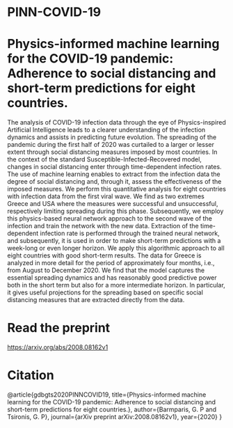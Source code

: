 # PINN-COVID-19

# Physics-informed machine learning for the COVID-19 pandemic: Adherence to social distancing and short-term predictions for eight countries.

The analysis of COVID-19 infection data through the eye of Physics-inspired Artificial Intelligence leads to a clearer understanding of the infection dynamics and assists in predicting future evolution. The spreading of the pandemic during the first half of 2020 was curtailed to a larger or lesser extent through social distancing measures imposed by most countries. In the context of the standard Susceptible-Infected-Recovered model, changes in social distancing enter through time-dependent infection rates. The use of machine learning enables to extract from the infection data the degree of social distancing and, through it, assess the effectiveness of the imposed measures. We perform this quantitative analysis for eight countries with infection data from the first viral wave. We find as two extremes Greece and USA where the measures were successful and unsuccessful, respectively limiting spreading during this phase. Subsequently, we employ this physics-based neural network approach to the second wave of the infection and train the network with the new data. Extraction of the time-dependent infection rate is performed through the trained neural network, and subsequently, it is used in order to make short-term predictions with a week-long or even longer horizon. We apply this algorithmic approach to all eight countries with good short-term results. The data for Greece is analyzed in more detail for the period of approximately four months, i.e., from August to December 2020. We find that the model captures the essential spreading dynamics and has reasonably good predictive power both in the short term but also for a more intermediate horizon. In particular, it gives useful projections for the spreading based on specific social distancing measures that are extracted directly from the data.

# Read the preprint

https://arxiv.org/abs/2008.08162v1

# Citation

@article{gdbgts2020PINNCOVID19,
  title={Physics-informed machine learning for the COVID-19 pandemic: Adherence to social distancing and short-term predictions for eight countries.},
  author={Barmparis, G. P and Tsironis, G. P},
  journal={arXiv preprint arXiv:2008.08162v1},
  year={2020}
}

